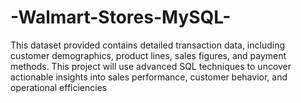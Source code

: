 # -Walmart-Stores-MySQL-
This dataset provided contains detailed transaction data, including customer demographics, product lines, sales figures, and payment methods. This project will use advanced SQL techniques to uncover actionable insights into sales performance, customer behavior, and operational efficiencies
